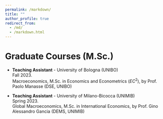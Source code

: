 ```yaml
---
permalink: /markdown/
title: ""
author_profile: true
redirect_from: 
  - /md/
  - /markdown.html
---
```


Graduate Courses (M.Sc.)
==
* **Teaching Assistant** - University of Bologna (UNIBO) <br>
  Fall 2023. <br>
  Macroeconomics, M.Sc. in Economics and Econometrics (${EC}^2$), by Prof. Paolo Manasse (DSE, UNIBO)

* **Teaching Assistant** - University of Milano-Bicocca (UNIMIB) <br>
  Spring 2023. <br>
  Global Macroeconomics, M.Sc. in International Economics, by Prof. Gino Alessandro Gancia (DEMS, UNIMIB)

